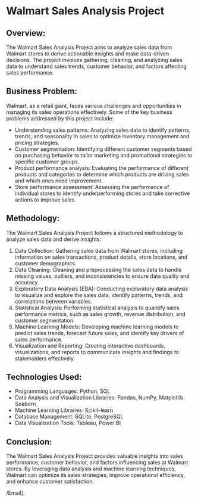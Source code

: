 # Walmart Sales Analysis Project

## Overview:

The Walmart Sales Analysis Project aims to analyze sales data from Walmart stores to derive actionable insights and make data-driven decisions. The project involves gathering, cleaning, and analyzing sales data to understand sales trends, customer behavior, and factors affecting sales performance.

## Business Problem:

Walmart, as a retail giant, faces various challenges and opportunities in managing its sales operations effectively. Some of the key business problems addressed by this project include:

- Understanding sales patterns: Analyzing sales data to identify patterns, trends, and seasonality in sales to optimize inventory management and pricing strategies.
- Customer segmentation: Identifying different customer segments based on purchasing behavior to tailor marketing and promotional strategies to specific customer groups.
- Product performance analysis: Evaluating the performance of different products and categories to determine which products are driving sales and which ones need improvement.
- Store performance assessment: Assessing the performance of individual stores to identify underperforming stores and take corrective actions to improve sales.

## Methodology:

The Walmart Sales Analysis Project follows a structured methodology to analyze sales data and derive insights:

1. Data Collection: Gathering sales data from Walmart stores, including information on sales transactions, product details, store locations, and customer demographics.
2. Data Cleaning: Cleaning and preprocessing the sales data to handle missing values, outliers, and inconsistencies to ensure data quality and accuracy.
3. Exploratory Data Analysis (EDA): Conducting exploratory data analysis to visualize and explore the sales data, identify patterns, trends, and correlations between variables.
4. Statistical Analysis: Performing statistical analysis to quantify sales performance metrics, such as sales growth, revenue distribution, and customer segmentation.
5. Machine Learning Models: Developing machine learning models to predict sales trends, forecast future sales, and identify key drivers of sales performance.
6. Visualization and Reporting: Creating interactive dashboards, visualizations, and reports to communicate insights and findings to stakeholders effectively.

## Technologies Used:

- Programming Languages: Python, SQL
- Data Analysis and Visualization Libraries: Pandas, NumPy, Matplotlib, Seaborn
- Machine Learning Libraries: Scikit-learn
- Database Management: SQLite, PostgreSQL
- Data Visualization Tools: Tableau, Power BI

## Conclusion:

The Walmart Sales Analysis Project provides valuable insights into sales performance, customer behavior, and factors influencing sales at Walmart stores. By leveraging data analysis and machine learning techniques, Walmart can optimize its sales strategies, improve operational efficiency, and enhance customer satisfaction.

/Email].
